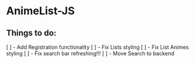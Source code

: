 # AnimeList-JS


Things to do:
-------------------
[ ] - Add Registration functionality
[ ] - Fix Lists styling
[ ] - Fix List Animes styling
[ ] - Fix search bar refreshing!!!
[ ] - Move Search to backend